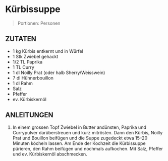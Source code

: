 # Kürbissuppe

> Portionen:  Personen

## ZUTATEN

* 1 kg Kürbis entkernt und in Würfel
* 1 Stk Zwiebel gehackt
* 1/2 TL Paprika
* 1 TL Curry
* 1 dl Noilly Prat (oder halb Sherry/Weisswein)
* 7 dl Hühnerbouillon
* 1 dl Rahm
* Salz
* Pfeffer
* ev. Kürbiskernöl

## ANLEITUNGEN

1. In einem grossen Topf Zwiebel in Butter andünsten, Paprika und Currypulver darüberstreuen und kurz mitrösten. Dann den Kürbis, Noilly Prat und Bouillon beifügen und die Suppe zugedeckt etwa 15–20 Minuten köcheln lassen. Am Ende der Kochzeit die Kürbissuppe pürieren, den Rahm beifügen und nochmals aufkochen. Mit Salz, Pfeffer und ev. Kürbiskernöl abschmecken.
